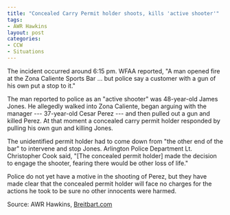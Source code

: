 ```yaml
---
title: "Concealed Carry Permit holder shoots, kills 'active shooter'"
tags:
- AWR Hawkins
layout: post
categories:
- CCW
- Situations
---
```


The incident occurred around 6:15 pm. WFAA reported, "A man opened fire at the Zona Caliente Sports Bar ... but police say a customer with a gun of his own put a stop to it."

The man reported to police as an "active shooter" was 48-year-old James Jones. He allegedly walked into Zona Caliente, began arguing with the manager --- 37-year-old Cesar Perez --- and then pulled out a gun and killed Perez. At that moment a concealed carry permit holder responded by pulling his own gun and killing Jones.

The unidentified permit holder had to come down from "the other end of the bar" to intervene and stop Jones. Arlington Police Department Lt. Christopher Cook said, "\[The concealed permit holder\] made the decision to engage the shooter, fearing there would be other loss of life."

Police do not yet have a motive in the shooting of Perez, but they have made clear that the concealed permit holder will face no charges for the actions he took to be sure no other innocents were harmed.

Source: AWR Hawkins, [Breitbart.com](https://www.breitbart.com/big-government/2017/05/04/police-concealed-carry-permit-holder-shots-kills-active-shooter/)

